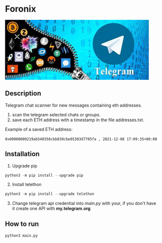 # Foronix

![](foronix.jpeg)

## Description
Telegram chat scanner for new messages containing eth addresses.
1. scan the telegram selected chats or groups. 
2. save each ETH address with a timestamp in the file addresses.txt.

Example of a saved ETH address:

`0x00000000219ab540356cbb839cbe05303d7705fa , 2021-12-08 17:09:35+00:00`


## Installation
1. Upgrade pip
```python 
python3 -m pip install --upgrade pip 
```

2. Install telethon
```python 
python3 -m pip install --upgrade telethon 

```
3. Change telegram api credential into _main.py_ with your, if you don't have it create one API with **my.telegram.org**

## How to run
```python
python3 main.py
```

